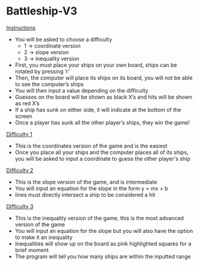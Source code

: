 # Battleship-V3

<ins>Instructions</ins>

- You will be asked to choose a difficulty
   - 1 -> coordinate version
   - 2 -> slope version
   - 3 -> inequality version
- First, you must place your ships on your own board, ships can be rotated by pressing ‘r’
- Then, the computer will place its ships on its board, you will not be able to see the computer’s ships
- You will then input a value depending on the difficulty
- Guesses on the board will be shown as black X’s and hits will be shown as red X’s
- If a ship has sunk on either side, it will indicate at the bottom of the screen
- Once a player has sunk all the other player’s ships, they win the game!

<ins>Difficulty 1</ins>

- This is the coordinates version of the game and is the easiest
- Once you place all your ships and the computer places all of its ships, you will be asked to input a coordinate to guess the other player's ship

<ins>Difficulty 2</ins>

- This is the slope version of the game, and is intermediate
- You will input an equation for the slope in the form y = mx + b
- lines must directly intersect a ship to be considered a hit

<ins>Difficulty 3</ins>

- This is the inequality version of the game, this is the most advanced version of the game
- You will input an equation for the slope but you will also have the option to make it an inequality
- Inequalities will show up on the board as pink highlighted squares for a brief moment 
- The program will tell you how many ships are within the inputted range
